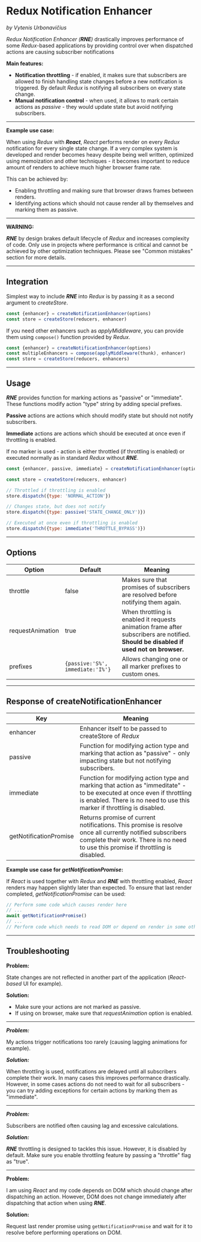 # Redux Notification Enhancer

_by Vytenis Urbonavičius_

_Redux Notification Enhancer (**RNE**)_ drastically improves performance of some _Redux_-based applications by providing control over when dispatched actions are causing subscriber notifications

**Main features:**

- **Notification throttling** - if enabled, it makes sure that subscribers are allowed to finish handling state changes before a new notification is triggered. By default _Redux_ is notifying all subscribers on every state change.
- **Manual notification control** - when used, it allows to mark certain actions as _passive_ - they would update state but avoid notifying subscribers.

---

**Example use case:**

When using _Redux_ with _**React**_, _React_ performs render on every _Redux_ notification for every single state change. If a very complex system is developed and render becomes heavy despite being well written, optimized using memoization and other techniques - it becomes important to reduce amount of renders to achieve much higher browser frame rate.

This can be achieved by:

- Enabling throttling and making sure that browser draws frames between renders.
- Identifying actions which should not cause render all by themselves and marking them as passive.

---

**WARNING:**

_**RNE**_ by design brakes default lifecycle of _Redux_ and increases complexity of code. Only use in projects where performance is critical and cannot be achieved by other optimization techniques. Please see "Common mistakes" section for more details.

---

## Integration

Simplest way to include _**RNE**_ into _Redux_ is by passing it as a second argument to _createStore_.

```javascript
const {enhancer} = createNotificationEnhancer(options)
const store = createStore(reducers, enhancer)
```

If you need other enhancers such as _applyMiddleware_, you can provide them using `compose()` function provided by _Redux_.

```javascript
const {enhancer} = createNotificationEnhancer(options)
const multipleEnhancers = compose(applyMiddleware(thunk), enhancer)
const store = createStore(reducers, enhancers)
```

---

## Usage

_**RNE**_ provides function for marking actions as "passive" or "immediate". These functions modify action "type" string by adding special prefixes.

**Passive** actions are actions which should modify state but should not notify subscribers.

**Immediate** actions are actions which should be executed at once even if throttling is enabled.

If no marker is used - action is either throttled (if throttling is enabled) or executed normally as in standard _Redux_ without _**RNE**_.

```javascript
const {enhancer, passive, immediate} = createNotificationEnhancer(options)

const store = createStore(reducers, enhancer)

// Throttled if throttling is enabled
store.dispatch({type: 'NORMAL_ACTION'})

// Changes state, but does not notify
store.dispatch({type: passive('STATE_CHANGE_ONLY')})

// Executed at once even if throttling is enabled
store.dispatch({type: immediate('THROTTLE_BYPASS')})
```

---

## Options

| Option           | Default                          | Meaning                                                                                                                               |
| ---------------- | -------------------------------- | ------------------------------------------------------------------------------------------------------------------------------------- |
| throttle         | false                            | Makes sure that promises of subscribers are resolved before notifying them again.                                                     |
| requestAnimation | true                             | When throttling is enabled it requests animation frame after subscribers are notified. **Should be disabled if used not on browser.** |
| prefixes         | `{passive:'S%', immediate:'I%'}` | Allows changing one or all marker prefixes to custom ones.                                                                            |

---

## Response of createNotificationEnhancer

| Key                    | Meaning                                                                                                                                                                                           |
| ---------------------- | ------------------------------------------------------------------------------------------------------------------------------------------------------------------------------------------------- |
| enhancer               | Enhancer itself to be passed to createStore of _Redux_                                                                                                                                            |
| passive                | Function for modifying action type and marking that action as "passive" - only impacting state but not notifying subscribers.                                                                     |
| immediate              | Function for modifying action type and marking that action as "immeditate" - to be executed at once even if throttling is enabled. There is no need to use this marker if throttling is disabled. |
| getNotificationPromise | Returns promise of current notifications. This promise is resolve once all currently notified subscribers complete their work. There is no need to use this promise if throttling is disabled.    |

**Example use case for _getNotificationPromise_:**

If _React_ is used together with _Redux_ and _**RNE**_ with throttling enabled, _React_ renders may happen slightly later than expected. To ensure that last render completed, _getNotificationPromise_ can be used:

```javascript
// Perform some code which causes render here
// ...
await getNotificationPromise()
// ...
// Perform code which needs to read DOM or depend on render in some other way here
```

---

## Troubleshooting

**Problem:**

State changes are not reflected in another part of the application (_React-based_ UI for example).

**Solution:**

- Make sure your actions are not marked as passive.
- If using on browser, make sure that _requestAnimation_ option is enabled.

---

**_Problem:_**

My actions trigger notifications too rarely (causing lagging animations for example).

**_Solution:_**

When throttling is used, notifications are delayed until all subscribers complete their work. In many cases this improves performance drastically. However, in some cases actions do not need to wait for all subscribers - you can try adding exceptions for certain actions by marking them as "immediate".

---

**_Problem:_**

Subscribers are notified often causing lag and excessive calculations.

**_Solution:_**

_**RNE**_ throttling is designed to tackles this issue. However, it is disabled by default. Make sure you enable throttling feature by passing a "throttle" flag as "true".

---

**Problem:**

I am using _React_ and my code depends on DOM which should change after dispatching an action. However, DOM does not change immediately after dispatching that action when using _**RNE**_.

**Solution:**

Request last render promise using `getNotificationPromise` and wait for it to resolve before performing operations on DOM.
